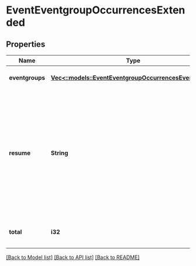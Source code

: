 # EventEventgroupOccurrencesExtended

## Properties
Name | Type | Description | Notes
------------ | ------------- | ------------- | -------------
**eventgroups** | [**Vec<::models::EventEventgroupOccurrencesEventgroup>**](EventEventgroupOccurrencesEventgroup.md) |  | [optional] [default to null]
**resume** | **String** | Continue returning results from previous call using this token (token should come from the previous call, resume cannot be used with other options). | [optional] [default to null]
**total** | **i32** | Total number of items available. | [optional] [default to null]

[[Back to Model list]](../README.md#documentation-for-models) [[Back to API list]](../README.md#documentation-for-api-endpoints) [[Back to README]](../README.md)


